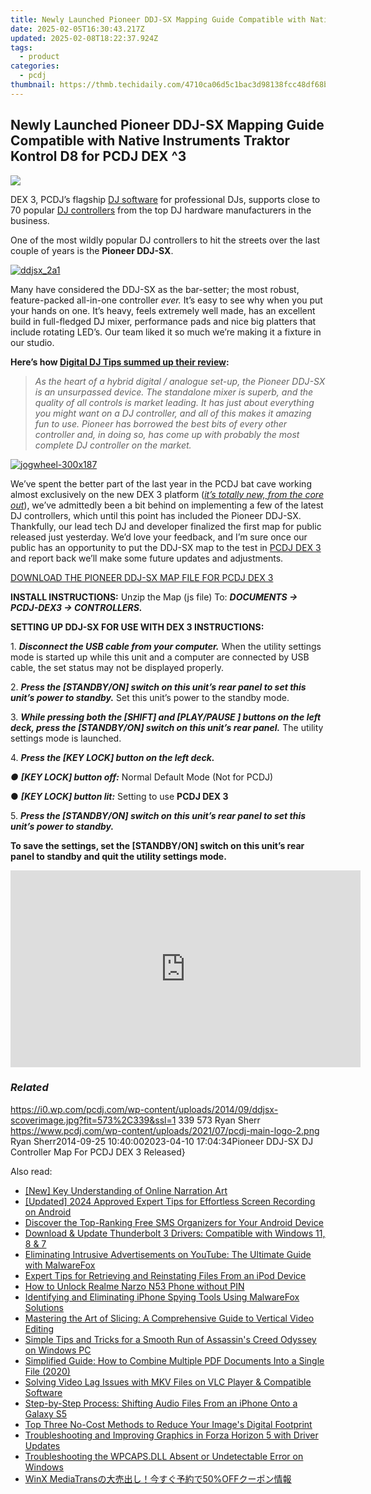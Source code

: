 ```yaml
---
title: Newly Launched Pioneer DDJ-SX Mapping Guide Compatible with Native Instruments Traktor Kontrol D8 for PCDJ DEX ^3
date: 2025-02-05T16:30:43.217Z
updated: 2025-02-08T18:22:37.924Z
tags:
  - product
categories:
  - pcdj
thumbnail: https://thmb.techidaily.com/4710ca06d5c1bac3d98138fcc48df68b8cda1336ed8306337cb08733704da4ca.jpg
---
```


## Newly Launched Pioneer DDJ-SX Mapping Guide Compatible with Native Instruments Traktor Kontrol D8 for PCDJ DEX ^3

[![](https://i0.wp.com/pcdj.com/wp-content/uploads/2014/09/ddjsx-scoverimage.jpg?resize=573%2C270&ssl=1)](https://i0.wp.com/pcdj.com/wp-content/uploads/2014/09/ddjsx-scoverimage.jpg?fit=573%2C339&ssl=1 "ddjsx-scoverimage")

DEX 3, PCDJ’s flagship [DJ software](https://tools.techidaily.com/pcdj/products/) for professional DJs, supports close to 70 popular [DJ controllers](https://tools.techidaily.com/pcdj/products/) from the top DJ hardware manufacturers in the business.

One of the most wildly popular DJ controllers to hit the streets over the last couple of years is the **Pioneer DDJ-SX**.

[![](https://i1.wp.com/www.pcdj.com/wp-content/uploads/2014/09/ddjsx_2a1-300x239.gif?resize=300%2C239&ssl=1 "ddjsx_2a1")](https://i0.wp.com/pcdj.com/wp-content/uploads/2014/09/ddjsx%5F2a1.gif?fit=1030%2C820&ssl=1)

Many have considered the DDJ-SX as the bar-setter; the most robust, feature-packed all-in-one controller _ever._ It’s easy to see why when you put your hands on one. It’s heavy, feels extremely well made, has an excellent build in full-fledged DJ mixer, performance pads and nice big platters that include rotating LED’s. Our team liked it so much we’re making it a fixture in our studio.

**Here’s how [Digital DJ Tips summed up their review](http://www.digitaldjtips.com/2012/11/pioneer-ddj-sx-serato-dj-controller-review/):**

> _As the heart of a hybrid digital / analogue set-up, the Pioneer DDJ-SX is an unsurpassed device. The standalone mixer is superb, and the quality of all controls is market leading. It has just about everything you might want on a DJ controller, and all of this makes it amazing fun to use. Pioneer has borrowed the best bits of every other controller and, in doing so, has come up with probably the most complete DJ controller on the market._ 

[![](https://i0.wp.com/www.pcdj.com/wp-content/uploads/2014/09/jogwheel-300x187.png?resize=300%2C187&ssl=1 "jogwheel-300x187")](https://i0.wp.com/pcdj.com/wp-content/uploads/2014/09/jogwheel-300x187.png?fit=300%2C187&ssl=1)

We’ve spent the better part of the last year in the PCDJ bat cave working almost exclusively on the new DEX 3 platform ([_it’s totally new, from the core out_](https://tools.techidaily.com/pcdj/products/)), we’ve admittedly been a bit behind on implementing a few of the latest DJ controllers, which until this point has included the Pioneer DDJ-SX. Thankfully, our lead tech DJ and developer finalized the first map for public released just yesterday. We’d love your feedback, and I’m sure once our public has an opportunity to put the DDJ-SX map to the test in [PCDJ DEX 3](https://tools.techidaily.com/pcdj/products/) and report back we’ll make some future updates and adjustments.  

  
[DOWNLOAD THE PIONEER DDJ-SX MAP FILE FOR PCDJ DEX 3](https://tools.techidaily.com/pcdj/products/)

  
**INSTALL INSTRUCTIONS:** Unzip the Map (js file) To: _**DOCUMENTS -> PCDJ-DEX3 -> CONTROLLERS.**_

**SETTING UP DDJ-SX FOR USE WITH DEX 3 INSTRUCTIONS:**

1\. _**Disconnect the USB cable from your computer.**_ When the utility settings mode is started up while this unit and a computer are connected by USB cable, the set status may not be displayed properly.

2\. _**Press the \[STANDBY/ON\] switch on this unit’s rear panel to set this unit’s power to standby.**_ Set this unit’s power to the standby mode.

3\. _**While pressing both the \[SHIFT\] and \[PLAY/PAUSE \] buttons on the left deck, press the \[STANDBY/ON\] switch on this unit’s rear panel.**_ The utility settings mode is launched.

4\. _**Press the \[KEY LOCK\] button on the left deck.**_

_● **\[KEY LOCK\] button off:**_ Normal Default Mode (Not for PCDJ)

● _**\[KEY LOCK\] button lit:**_ Setting to use **PCDJ DEX 3**

5\. _**Press the \[STANDBY/ON\] switch on this unit’s rear panel to set this unit’s power to standby.**_

**To save the settings, set the \[STANDBY/ON\] switch on this unit’s rear panel to standby and quit the utility settings mode.**

<!-- affiliate ads begin -->
<iframe width="560" height="315" src="https://www.youtube.com/embed/gOyLy8DeizY?si=GkAmK0hChZw6_2tW" title="YouTube video player" frameborder="0" allow="accelerometer; autoplay; clipboard-write; encrypted-media; gyroscope; picture-in-picture; web-share" referrerpolicy="strict-origin-when-cross-origin" allowfullscreen></iframe>
<!-- affiliate ads end -->

### _Related_

https://i0.wp.com/pcdj.com/wp-content/uploads/2014/09/ddjsx-scoverimage.jpg?fit=573%2C339&ssl=1 339 573 Ryan Sherr https://www.pcdj.com/wp-content/uploads/2021/07/pcdj-main-logo-2.png Ryan Sherr2014-09-25 10:40:002023-04-10 17:04:34Pioneer DDJ-SX DJ Controller Map For PCDJ DEX 3 Released}

<ins class="adsbygoogle"
     style="display:block"
     data-ad-format="autorelaxed"
     data-ad-client="ca-pub-7571918770474297"
     data-ad-slot="1223367746"></ins>

<ins class="adsbygoogle"
     style="display:block"
     data-ad-client="ca-pub-7571918770474297"
     data-ad-slot="8358498916"
     data-ad-format="auto"
     data-full-width-responsive="true"></ins>

<span class="atpl-alsoreadstyle">Also read:</span>
<div><ul>
<li><a href="https://extra-support.techidaily.com/new-key-understanding-of-online-narration-art/"><u>[New] Key Understanding of Online Narration Art</u></a></li>
<li><a href="https://visual-screen-recording.techidaily.com/updated-2024-approved-expert-tips-for-effortless-screen-recording-on-android/"><u>[Updated] 2024 Approved Expert Tips for Effortless Screen Recording on Android</u></a></li>
<li><a href="https://win-hot.techidaily.com/discover-the-top-ranking-free-sms-organizers-for-your-android-device/"><u>Discover the Top-Ranking Free SMS Organizers for Your Android Device</u></a></li>
<li><a href="https://hardware-updates.techidaily.com/download-and-update-thunderbolt-3-drivers-compatible-with-windows-11-8-and-7/"><u>Download & Update Thunderbolt 3 Drivers: Compatible with Windows 11, 8 & 7</u></a></li>
<li><a href="https://win-hot.techidaily.com/eliminating-intrusive-advertisements-on-youtube-the-ultimate-guide-with-malwarefox/"><u>Eliminating Intrusive Advertisements on YouTube: The Ultimate Guide with MalwareFox</u></a></li>
<li><a href="https://win-hot.techidaily.com/expert-tips-for-retrieving-and-reinstating-files-from-an-ipod-device/"><u>Expert Tips for Retrieving and Reinstating Files From an iPod Device</u></a></li>
<li><a href="https://easy-unlock-android.techidaily.com/how-to-unlock-realme-narzo-n53-phone-without-pin-by-drfone-android/"><u>How to Unlock Realme Narzo N53 Phone without PIN</u></a></li>
<li><a href="https://win-hot.techidaily.com/identifying-and-eliminating-iphone-spying-tools-using-malwarefox-solutions/"><u>Identifying and Eliminating iPhone Spying Tools Using MalwareFox Solutions</u></a></li>
<li><a href="https://win-hot.techidaily.com/mastering-the-art-of-slicing-a-comprehensive-guide-to-vertical-video-editing/"><u>Mastering the Art of Slicing: A Comprehensive Guide to Vertical Video Editing</u></a></li>
<li><a href="https://win-blog.techidaily.com/simple-tips-and-tricks-for-a-smooth-run-of-assassins-creed-odyssey-on-windows-pc/"><u>Simple Tips and Tricks for a Smooth Run of Assassin's Creed Odyssey on Windows PC</u></a></li>
<li><a href="https://win-hot.techidaily.com/simplified-guide-how-to-combine-multiple-pdf-documents-into-a-single-file-2020/"><u>Simplified Guide: How to Combine Multiple PDF Documents Into a Single File (2020)</u></a></li>
<li><a href="https://some-guidance.techidaily.com/solving-video-lag-issues-with-mkv-files-on-vlc-player-and-compatible-software/"><u>Solving Video Lag Issues with MKV Files on VLC Player & Compatible Software</u></a></li>
<li><a href="https://win-hot.techidaily.com/step-by-step-process-shifting-audio-files-from-an-iphone-onto-a-galaxy-s5/"><u>Step-by-Step Process: Shifting Audio Files From an iPhone Onto a Galaxy S5</u></a></li>
<li><a href="https://win-hot.techidaily.com/top-three-no-cost-methods-to-reduce-your-images-digital-footprint/"><u>Top Three No-Cost Methods to Reduce Your Image's Digital Footprint</u></a></li>
<li><a href="https://program-issues.techidaily.com/troubleshooting-and-improving-graphics-in-forza-horizon-5-with-driver-updates/"><u>Troubleshooting and Improving Graphics in Forza Horizon 5 with Driver Updates</u></a></li>
<li><a href="https://techno-recovery.techidaily.com/troubleshooting-the-wpcapsdll-absent-or-undetectable-error-on-windows/"><u>Troubleshooting the WPCAPS.DLL Absent or Undetectable Error on Windows</u></a></li>
<li><a href="https://some-guidance.techidaily.com/winx-mediatrans50off/"><u>WinX MediaTransの大売出し！今すぐ予約で50%OFFクーポン情報</u></a></li>
</ul></div>

